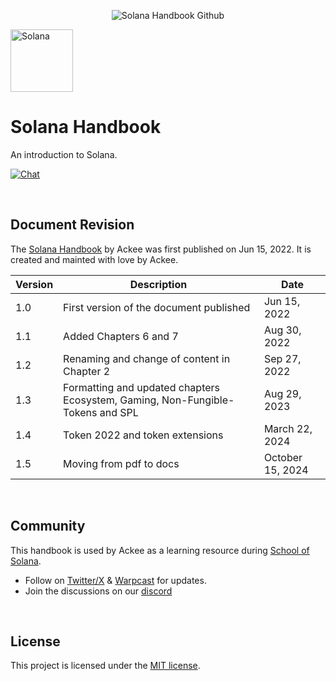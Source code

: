 <p align="center">
    <picture>
      <source media="(prefers-color-scheme: dark)" srcset="https://abchprod.wpengine.com/wp-content/uploads/2024/10/School-of-Solana.png">
      <img alt="Solana Handbook Github" src="https://abchprod.wpengine.com/wp-content/uploads/2024/10/School-of-Solana.png" width="auto">
    </picture>
  </a>
</p>

<p align="left">
  <img height="100" width="100" src="https://abchprod.wpengine.com/wp-content/uploads/2024/10/solanaLogoMark-1.png" alt="Solana"/>

# Solana Handbook

<p align="left">
  An introduction to Solana.
<p>

<p align="left">
<a href="https://discord.gg/JhTVXUvaEr" target="_blank" rel="noopener noreferrer">
   <picture>
     <source media="(prefers-color-scheme: dark)" srcset="https://img.shields.io/discord/867746290678104064?colorA=21262d&colorB=0000FF&style=flat">
     <img src="https://img.shields.io/discord/867746290678104064?colorA=f6f8fa&colorB=0000FF&style=flat" alt="Chat">
   </picture>
 </a>
</p>

<br />

## Document Revision

The [Solana Handbook](https://ackee.xyz/solana/book/) by Ackee was first published on Jun 15, 2022. It is created and mainted with love by Ackee.

| Version | Description                                                                                 | Date            |
|---------|---------------------------------------------------------------------------------------------|-----------------|
| 1.0     | First version of the document published                                                     | Jun 15, 2022    |
| 1.1     | Added Chapters 6 and 7                                                                      | Aug 30, 2022    |
| 1.2     | Renaming and change of content in Chapter 2                                                 | Sep 27, 2022    |
| 1.3     | Formatting and updated chapters Ecosystem, Gaming, Non-Fungible-Tokens and SPL               | Aug 29, 2023    |
| 1.4     | Token 2022 and token extensions                                                             | March 22, 2024  |
| 1.5    | Moving from pdf to docs                                                             | October 15, 2024  |

<br />

## Community

This handbook is used by Ackee as a learning resource during [School of Solana](https://ackee.xyz/school-of-solana). 

- Follow on [Twitter/X](https://twitter.com/AckeeBlockchain) & [Warpcast](https://warpcast.com/~/channel/ackee) for updates.
- Join the discussions on our [discord](https://discord.gg/wyBW9Q23aJ)         

<br />

## License

This project is licensed under the [MIT license](https://github.com/Ackee-Blockchain/trident/blob/master/LICENSE).
